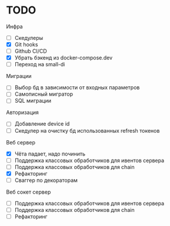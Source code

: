 # TODO

Инфра
* [ ] Скедулеры
* [x] Git hooks
* [ ] Github CI/CD
* [x] Убрать бэкенд из docker-compose.dev
* [ ] Переход на small-di

Миграции
* [ ] Выбор бд в зависимости от входных параметров
* [ ] Самописный мигратор
* [ ] SQL миграции

Авторизация
* [ ] Добавление device id
* [ ] Скедулер на очистку бд использованных refresh токенов

Веб сервер
* [x] Чёта падает, надо починить
* [ ] Поддержка классовых обработчиков для ивентов сервера
* [ ] Поддержка классовых обработчиков для chain
* [x] Рефакторинг
* [ ] Сваггер по декораторам

Веб сокет сервер
* [ ] Поддержка классовых обработчиков для ивентов сервера
* [ ] Поддержка классовых обработчиков для chain
* [ ] Рефакторинг

